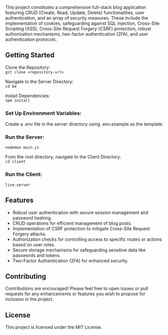 This project constitutes a comprehensive full-stack blog application featuring CRUD (Create, Read, Update, Delete) functionalities, user authentication, and an array of security measures. These include the implementation of cookies, safeguarding against SQL injection, Cross-Site Scripting (XSS), Cross-Site Request Forgery (CSRF) protection, robust authorization mechanisms, two-factor authentication (2FA), and user authentication protocols.

## Getting Started

Clone the Repository: <br>
`git clone <repository-url>`

Navigate to the Server Directory:<br>
`cd be`

Install Dependencies:<br>
`npm install`

### Set Up Environment Variables:

Create a .env file in the server directory using .env.example as the template:

### Run the Server:

`nodemon main.js`

From the root directory, navigate to the Client Directory:<br>
`cd client`

### Run the Client:

`live-server`

## Features

- Robust user authentication with secure session management and password hashing.
- CRUD operations for efficient management of blog posts.
- Implementation of CSRF protection to mitigate Cross-Site Request Forgery attacks.
- Authorization checks for controlling access to specific routes or actions based on user roles.
- Secure storage mechanisms for safeguarding sensitive data like passwords and tokens.
- Two-Factor Authentication (2FA) for enhanced security.

## Contributing

Contributions are encouraged! Please feel free to open issues or pull requests for any enhancements or features you wish to propose for inclusion in the project.

## License

This project is licensed under the MIT License.
